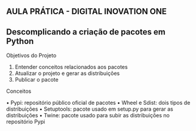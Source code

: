 ## AULA PRÁTICA - DIGITAL INOVATION ONE

## Descomplicando a criação de pacotes em Python

Objetivos do Projeto

1. Entender conceitos relacionados aos pacotes
2. Atualizar o projeto e gerar as distribuições
3. Publicar o pacote


Conceitos

• Pypi: repositório público oficial de pacotes
• Wheel e Sdist: dois tipos de distribuições
• Setuptools: pacote usado em setup.py para gerar as distribuições
• Twine: pacote usado para subir as distribuições no repositório Pypi
